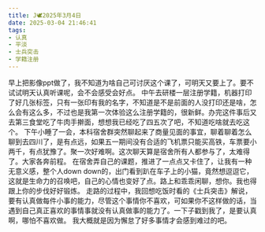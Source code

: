 ```yaml
---
title: J🕊️2025年3月4日
date: 2025-03-04 21:46:41
tags:
- 认真
- 平淡
- 士兵突击
- 学籍注册
---
```

早上把影像ppt做了，我不知道为啥自己可讨厌这个课了，可明天又要上了。要不试试明天认真听课呢，会不会感受会好点。
中午去研楼一层注册学籍，机器打印了好几张标签，只有一张印有我的名字，不知道是不是前面的人没打印还是啥，怎么会有这么多，不过也是我第一次体验这么注册学籍的，很新鲜。办完这件事后又去第三食堂吃了牛肉手擀面，想想我已经吃了四五次了吧，不知道吃啥就去吃这个。
下午小睡了一会，本科宿舍群突然聊起来了商量见面的事宜，聊着聊着怎么聊到去四川了，是有点远，如果五一期间没有合适的飞机票只能买高铁，车票要小两千，有点犹豫了。聚一次好难啊。这次聊天算是宿舍所有人都参与了，太难得了。大家各奔前程。
在宿舍弄自己的课题，推进了一点点又卡住了，让我有一种无意义感，整个人down down的，出门看到趴在车子上的小猫，竟然想逗逗它，这就是生命力的召唤吧，自己的心情也变好了点。路上和乖乖闲聊，想你。我也得跟上你的步伐好好锻炼。
走路的过程中，我回想吃饭时看的《士兵突击》解说，要有认真做每件小事的能力，尽管这个事情你不喜欢，可如果你不这样做的话，当遇到自己真正喜欢的事情事就没有认真做事的能力了。一下子戳到我了，是要认真啊，哪怕不喜欢做。
我大概就是因为懈怠了好多事情才会感到难过的吧。